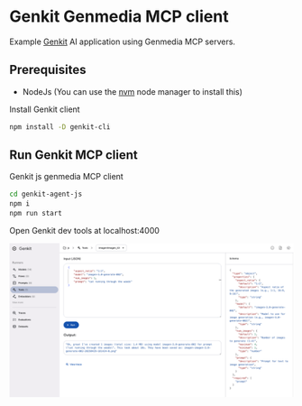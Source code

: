 # Genkit Genmedia MCP client

Example [Genkit](https://firebase.google.com/docs/genkit) AI application using Genmedia MCP servers.


## Prerequisites

* NodeJs (You can use the [nvm](https://github.com/nvm-sh/nvm) node manager to install this)

Install Genkit client

```bash
npm install -D genkit-cli
```

## Run Genkit MCP client

Genkit js genmedia MCP client

```bash
cd genkit-agent-js
npm i
npm run start
```

Open Genkit dev tools at localhost:4000


![genkt devtools screenshot](./assets/genkit-devtools.png)
